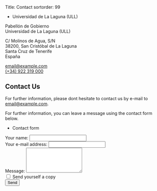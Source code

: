 Title: Contact
sortorder: 99

<div class="section">
    <ul class="nav nav-tabs header">
        <li class="active"><i class="fa fa-map-marker"></i> Universidad de La Laguna (ULL)</li>
    </ul>
    <div class="content">
        <div class="row-fluid">
            <div class="vcard">
                <span class="fn">Pabellón de Gobierno</span><br>
                <span class="org">Universidad de La Laguna (ULL)<br>
                <p class="adr">
                    <span class="street-address">C/ Molinos de Agua, S/N<span><br>
                    <span class="postal-code">38200</span>, <span class="locality">San Cristóbal de La Laguna</span><br>
                    <span class="region">Santa Cruz de Tenerife</span><br>
                    <span class="country-name">España</span>
                </p>
                <i class="fa fa-envelope"></i><span class="email"><a href="mailto:email@example.com"> email@example.com</a></span><br>
                <i class="fa fa-phone"></i><span class="tel"><a href="tel:+34922319000"> (+34) 922 319 000</a></span>
            </div>
        </div>
    </div>
</div>

<h2>Contact Us</h2>

<noscript>
    <p>
        For further information, please dont hesitate to contact us by e-mail to 
        <a href="mailto:email@example.com"><i class="fa fa-envelope"></i> email@example.com</a>.
    </p>
</noscript>

<p class="jsonly">
    For further information, you can leave a message using the contact form below.
</p>
<div class="container-fluid jsonly">
    <div class="row">
        <div class="col-md-12">
            <div class="section">
                <ul class="nav nav-tabs header">
                    <li class="active">Contact form</li>
                </ul>
                <div class="content">
                    <div id="form-messages" role="alert"></div>
                    <form id="contact-form" method="post" action="php/mailer.php">
                        <div class="form-group" style="display: none">
                            <input type="text" class="form-control" id="honeypot" name="honeypot">
                        </div>
                        <div class="form-group">
                            <label class="">Your name: </label>
                            <input type="text" class="form-control" id="name" name="name" required>
                        </div>
                        <div class="form-group">
                            <label class="">Your e-mail address: </label>
                            <input type="email" class="form-control" id="email" name="email" required>
                        </div>
                        <div class="form-group">
                            <label class="">Message: </label>
                            <textarea class="form-control" rows="5" id="message" name="message" required></textarea>
                        </div>
                        <div class="checkbox">
                            <label>
                                <input type="checkbox" id="sendcopy" name="sendcopy" value="sendcopy"> Send yourself a copy
                            </label>
                        </div>
                        <button type="submit" class="btn btn-primary">Send</button>
                    </form>
                </div>
            </div>
        </div>
    </div>
</div>
